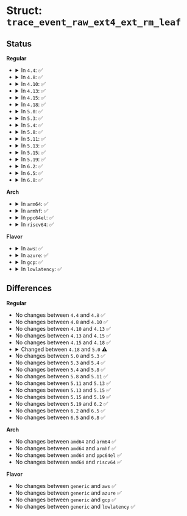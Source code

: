 # Struct: <code>trace_event_raw_ext4_ext_rm_leaf</code>

## Status
<b>Regular</b>
<ul>
<li>
<details>
<summary>In <code>4.4</code>: ✅</summary>

```c
struct trace_event_raw_ext4_ext_rm_leaf {
    struct trace_entry ent;
    dev_t dev;
    ino_t ino;
    long long int partial;
    ext4_lblk_t start;
    ext4_lblk_t ee_lblk;
    ext4_fsblk_t ee_pblk;
    short int ee_len;
    char __data[0];
};
```
</details>
</li>
<li>
<details>
<summary>In <code>4.8</code>: ✅</summary>

```c
struct trace_event_raw_ext4_ext_rm_leaf {
    struct trace_entry ent;
    dev_t dev;
    ino_t ino;
    long long int partial;
    ext4_lblk_t start;
    ext4_lblk_t ee_lblk;
    ext4_fsblk_t ee_pblk;
    short int ee_len;
    char __data[0];
};
```
</details>
</li>
<li>
<details>
<summary>In <code>4.10</code>: ✅</summary>

```c
struct trace_event_raw_ext4_ext_rm_leaf {
    struct trace_entry ent;
    dev_t dev;
    ino_t ino;
    long long int partial;
    ext4_lblk_t start;
    ext4_lblk_t ee_lblk;
    ext4_fsblk_t ee_pblk;
    short int ee_len;
    char __data[0];
};
```
</details>
</li>
<li>
<details>
<summary>In <code>4.13</code>: ✅</summary>

```c
struct trace_event_raw_ext4_ext_rm_leaf {
    struct trace_entry ent;
    dev_t dev;
    ino_t ino;
    long long int partial;
    ext4_lblk_t start;
    ext4_lblk_t ee_lblk;
    ext4_fsblk_t ee_pblk;
    short int ee_len;
    char __data[0];
};
```
</details>
</li>
<li>
<details>
<summary>In <code>4.15</code>: ✅</summary>

```c
struct trace_event_raw_ext4_ext_rm_leaf {
    struct trace_entry ent;
    dev_t dev;
    ino_t ino;
    long long int partial;
    ext4_lblk_t start;
    ext4_lblk_t ee_lblk;
    ext4_fsblk_t ee_pblk;
    short int ee_len;
    char __data[0];
};
```
</details>
</li>
<li>
<details>
<summary>In <code>4.18</code>: ✅</summary>

```c
struct trace_event_raw_ext4_ext_rm_leaf {
    struct trace_entry ent;
    dev_t dev;
    ino_t ino;
    long long int partial;
    ext4_lblk_t start;
    ext4_lblk_t ee_lblk;
    ext4_fsblk_t ee_pblk;
    short int ee_len;
    char __data[0];
};
```
</details>
</li>
<li>
<details>
<summary>In <code>5.0</code>: ✅</summary>

```c
struct trace_event_raw_ext4_ext_rm_leaf {
    struct trace_entry ent;
    dev_t dev;
    ino_t ino;
    ext4_lblk_t start;
    ext4_lblk_t ee_lblk;
    ext4_fsblk_t ee_pblk;
    short int ee_len;
    ext4_fsblk_t pc_pclu;
    ext4_lblk_t pc_lblk;
    int pc_state;
    char __data[0];
};
```
</details>
</li>
<li>
<details>
<summary>In <code>5.3</code>: ✅</summary>

```c
struct trace_event_raw_ext4_ext_rm_leaf {
    struct trace_entry ent;
    dev_t dev;
    ino_t ino;
    ext4_lblk_t start;
    ext4_lblk_t ee_lblk;
    ext4_fsblk_t ee_pblk;
    short int ee_len;
    ext4_fsblk_t pc_pclu;
    ext4_lblk_t pc_lblk;
    int pc_state;
    char __data[0];
};
```
</details>
</li>
<li>
<details>
<summary>In <code>5.4</code>: ✅</summary>

```c
struct trace_event_raw_ext4_ext_rm_leaf {
    struct trace_entry ent;
    dev_t dev;
    ino_t ino;
    ext4_lblk_t start;
    ext4_lblk_t ee_lblk;
    ext4_fsblk_t ee_pblk;
    short int ee_len;
    ext4_fsblk_t pc_pclu;
    ext4_lblk_t pc_lblk;
    int pc_state;
    char __data[0];
};
```
</details>
</li>
<li>
<details>
<summary>In <code>5.8</code>: ✅</summary>

```c
struct trace_event_raw_ext4_ext_rm_leaf {
    struct trace_entry ent;
    dev_t dev;
    ino_t ino;
    ext4_lblk_t start;
    ext4_lblk_t ee_lblk;
    ext4_fsblk_t ee_pblk;
    short int ee_len;
    ext4_fsblk_t pc_pclu;
    ext4_lblk_t pc_lblk;
    int pc_state;
    char __data[0];
};
```
</details>
</li>
<li>
<details>
<summary>In <code>5.11</code>: ✅</summary>

```c
struct trace_event_raw_ext4_ext_rm_leaf {
    struct trace_entry ent;
    dev_t dev;
    ino_t ino;
    ext4_lblk_t start;
    ext4_lblk_t ee_lblk;
    ext4_fsblk_t ee_pblk;
    short int ee_len;
    ext4_fsblk_t pc_pclu;
    ext4_lblk_t pc_lblk;
    int pc_state;
    char __data[0];
};
```
</details>
</li>
<li>
<details>
<summary>In <code>5.13</code>: ✅</summary>

```c
struct trace_event_raw_ext4_ext_rm_leaf {
    struct trace_entry ent;
    dev_t dev;
    ino_t ino;
    ext4_lblk_t start;
    ext4_lblk_t ee_lblk;
    ext4_fsblk_t ee_pblk;
    short int ee_len;
    ext4_fsblk_t pc_pclu;
    ext4_lblk_t pc_lblk;
    int pc_state;
    char __data[0];
};
```
</details>
</li>
<li>
<details>
<summary>In <code>5.15</code>: ✅</summary>

```c
struct trace_event_raw_ext4_ext_rm_leaf {
    struct trace_entry ent;
    dev_t dev;
    ino_t ino;
    ext4_lblk_t start;
    ext4_lblk_t ee_lblk;
    ext4_fsblk_t ee_pblk;
    short int ee_len;
    ext4_fsblk_t pc_pclu;
    ext4_lblk_t pc_lblk;
    int pc_state;
    char __data[0];
};
```
</details>
</li>
<li>
<details>
<summary>In <code>5.19</code>: ✅</summary>

```c
struct trace_event_raw_ext4_ext_rm_leaf {
    struct trace_entry ent;
    dev_t dev;
    ino_t ino;
    ext4_lblk_t start;
    ext4_lblk_t ee_lblk;
    ext4_fsblk_t ee_pblk;
    short int ee_len;
    ext4_fsblk_t pc_pclu;
    ext4_lblk_t pc_lblk;
    int pc_state;
    char __data[0];
};
```
</details>
</li>
<li>
<details>
<summary>In <code>6.2</code>: ✅</summary>

```c
struct trace_event_raw_ext4_ext_rm_leaf {
    struct trace_entry ent;
    dev_t dev;
    ino_t ino;
    ext4_lblk_t start;
    ext4_lblk_t ee_lblk;
    ext4_fsblk_t ee_pblk;
    short int ee_len;
    ext4_fsblk_t pc_pclu;
    ext4_lblk_t pc_lblk;
    int pc_state;
    char __data[0];
};
```
</details>
</li>
<li>
<details>
<summary>In <code>6.5</code>: ✅</summary>

```c
struct trace_event_raw_ext4_ext_rm_leaf {
    struct trace_entry ent;
    dev_t dev;
    ino_t ino;
    ext4_lblk_t start;
    ext4_lblk_t ee_lblk;
    ext4_fsblk_t ee_pblk;
    short int ee_len;
    ext4_fsblk_t pc_pclu;
    ext4_lblk_t pc_lblk;
    int pc_state;
    char __data[0];
};
```
</details>
</li>
<li>
<details>
<summary>In <code>6.8</code>: ✅</summary>

```c
struct trace_event_raw_ext4_ext_rm_leaf {
    struct trace_entry ent;
    dev_t dev;
    ino_t ino;
    ext4_lblk_t start;
    ext4_lblk_t ee_lblk;
    ext4_fsblk_t ee_pblk;
    short int ee_len;
    ext4_fsblk_t pc_pclu;
    ext4_lblk_t pc_lblk;
    int pc_state;
    char __data[0];
};
```
</details>
</li>
</ul>
<b>Arch</b>
<ul>
<li>
<details>
<summary>In <code>arm64</code>: ✅</summary>

```c
struct trace_event_raw_ext4_ext_rm_leaf {
    struct trace_entry ent;
    dev_t dev;
    ino_t ino;
    ext4_lblk_t start;
    ext4_lblk_t ee_lblk;
    ext4_fsblk_t ee_pblk;
    short int ee_len;
    ext4_fsblk_t pc_pclu;
    ext4_lblk_t pc_lblk;
    int pc_state;
    char __data[0];
};
```
</details>
</li>
<li>
<details>
<summary>In <code>armhf</code>: ✅</summary>

```c
struct trace_event_raw_ext4_ext_rm_leaf {
    struct trace_entry ent;
    dev_t dev;
    ino_t ino;
    ext4_lblk_t start;
    ext4_lblk_t ee_lblk;
    ext4_fsblk_t ee_pblk;
    short int ee_len;
    ext4_fsblk_t pc_pclu;
    ext4_lblk_t pc_lblk;
    int pc_state;
    char __data[0];
};
```
</details>
</li>
<li>
<details>
<summary>In <code>ppc64el</code>: ✅</summary>

```c
struct trace_event_raw_ext4_ext_rm_leaf {
    struct trace_entry ent;
    dev_t dev;
    ino_t ino;
    ext4_lblk_t start;
    ext4_lblk_t ee_lblk;
    ext4_fsblk_t ee_pblk;
    short int ee_len;
    ext4_fsblk_t pc_pclu;
    ext4_lblk_t pc_lblk;
    int pc_state;
    char __data[0];
};
```
</details>
</li>
<li>
<details>
<summary>In <code>riscv64</code>: ✅</summary>

```c
struct trace_event_raw_ext4_ext_rm_leaf {
    struct trace_entry ent;
    dev_t dev;
    ino_t ino;
    ext4_lblk_t start;
    ext4_lblk_t ee_lblk;
    ext4_fsblk_t ee_pblk;
    short int ee_len;
    ext4_fsblk_t pc_pclu;
    ext4_lblk_t pc_lblk;
    int pc_state;
    char __data[0];
};
```
</details>
</li>
</ul>
<b>Flavor</b>
<ul>
<li>
<details>
<summary>In <code>aws</code>: ✅</summary>

```c
struct trace_event_raw_ext4_ext_rm_leaf {
    struct trace_entry ent;
    dev_t dev;
    ino_t ino;
    ext4_lblk_t start;
    ext4_lblk_t ee_lblk;
    ext4_fsblk_t ee_pblk;
    short int ee_len;
    ext4_fsblk_t pc_pclu;
    ext4_lblk_t pc_lblk;
    int pc_state;
    char __data[0];
};
```
</details>
</li>
<li>
<details>
<summary>In <code>azure</code>: ✅</summary>

```c
struct trace_event_raw_ext4_ext_rm_leaf {
    struct trace_entry ent;
    dev_t dev;
    ino_t ino;
    ext4_lblk_t start;
    ext4_lblk_t ee_lblk;
    ext4_fsblk_t ee_pblk;
    short int ee_len;
    ext4_fsblk_t pc_pclu;
    ext4_lblk_t pc_lblk;
    int pc_state;
    char __data[0];
};
```
</details>
</li>
<li>
<details>
<summary>In <code>gcp</code>: ✅</summary>

```c
struct trace_event_raw_ext4_ext_rm_leaf {
    struct trace_entry ent;
    dev_t dev;
    ino_t ino;
    ext4_lblk_t start;
    ext4_lblk_t ee_lblk;
    ext4_fsblk_t ee_pblk;
    short int ee_len;
    ext4_fsblk_t pc_pclu;
    ext4_lblk_t pc_lblk;
    int pc_state;
    char __data[0];
};
```
</details>
</li>
<li>
<details>
<summary>In <code>lowlatency</code>: ✅</summary>

```c
struct trace_event_raw_ext4_ext_rm_leaf {
    struct trace_entry ent;
    dev_t dev;
    ino_t ino;
    ext4_lblk_t start;
    ext4_lblk_t ee_lblk;
    ext4_fsblk_t ee_pblk;
    short int ee_len;
    ext4_fsblk_t pc_pclu;
    ext4_lblk_t pc_lblk;
    int pc_state;
    char __data[0];
};
```
</details>
</li>
</ul>

## Differences
<b>Regular</b>
<ul>
<li>
No changes between <code>4.4</code> and <code>4.8</code> ✅
</li>
<li>
No changes between <code>4.8</code> and <code>4.10</code> ✅
</li>
<li>
No changes between <code>4.10</code> and <code>4.13</code> ✅
</li>
<li>
No changes between <code>4.13</code> and <code>4.15</code> ✅
</li>
<li>
No changes between <code>4.15</code> and <code>4.18</code> ✅
</li>
<li>
<details>
<summary>Changed between <code>4.18</code> and <code>5.0</code> ⚠️</summary>
<ul>
<li>
<b>Field added. </b>
<code>ext4_fsblk_t pc_pclu</code>
</li>
<li>
<b>Field added. </b>
<code>ext4_lblk_t pc_lblk</code>
</li>
<li>
<b>Field added. </b>
<code>int pc_state</code>
</li>
<li>
<b>Field removed. </b>
<code>long long int partial</code>
</li>
</ul>
</details>
</li>
<li>
No changes between <code>5.0</code> and <code>5.3</code> ✅
</li>
<li>
No changes between <code>5.3</code> and <code>5.4</code> ✅
</li>
<li>
No changes between <code>5.4</code> and <code>5.8</code> ✅
</li>
<li>
No changes between <code>5.8</code> and <code>5.11</code> ✅
</li>
<li>
No changes between <code>5.11</code> and <code>5.13</code> ✅
</li>
<li>
No changes between <code>5.13</code> and <code>5.15</code> ✅
</li>
<li>
No changes between <code>5.15</code> and <code>5.19</code> ✅
</li>
<li>
No changes between <code>5.19</code> and <code>6.2</code> ✅
</li>
<li>
No changes between <code>6.2</code> and <code>6.5</code> ✅
</li>
<li>
No changes between <code>6.5</code> and <code>6.8</code> ✅
</li>
</ul>
<b>Arch</b>
<ul>
<li>
No changes between <code>amd64</code> and <code>arm64</code> ✅
</li>
<li>
No changes between <code>amd64</code> and <code>armhf</code> ✅
</li>
<li>
No changes between <code>amd64</code> and <code>ppc64el</code> ✅
</li>
<li>
No changes between <code>amd64</code> and <code>riscv64</code> ✅
</li>
</ul>
<b>Flavor</b>
<ul>
<li>
No changes between <code>generic</code> and <code>aws</code> ✅
</li>
<li>
No changes between <code>generic</code> and <code>azure</code> ✅
</li>
<li>
No changes between <code>generic</code> and <code>gcp</code> ✅
</li>
<li>
No changes between <code>generic</code> and <code>lowlatency</code> ✅
</li>
</ul>

